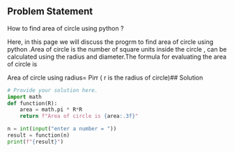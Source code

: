## Problem Statement 

How to find area of circle using python ?

Here, in this page we will discuss the progrm to find area of circle using python .Area of circle is the number of square units inside the circle , can be calculated using the radius and diameter.The formula for evaluating the area of circle is

Area of circle using radius=   Pi*r*r    ( r is the radius of circle)## Solution

```python
# Provide your solution here.
import math
def function(R):
    area = math.pi * R*R
    return f"Area of circle is {area:.3f}"

n = int(input("enter a number = "))
result = function(n)
print(f"{result}")
